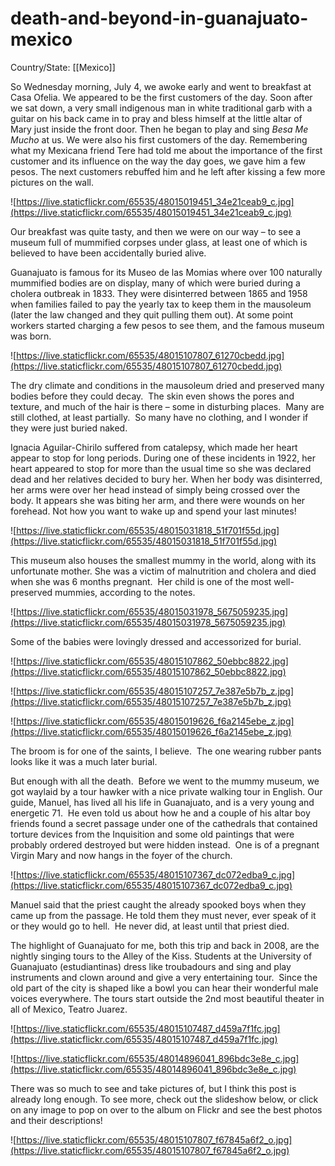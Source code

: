 # death-and-beyond-in-guanajuato-mexico

Country/State: [[Mexico]]

So Wednesday morning, July 4, we awoke early and went to breakfast at Casa Ofelia. We appeared to be the first customers of the day. Soon after we sat down, a very small indigenous man in white traditional garb with a guitar on his back came in to pray and bless himself at the little altar of Mary just inside the front door. Then he began to play and sing *Besa Me Mucho* at us. We were also his first customers of the day. Remembering what my Mexicana friend Tere had told me about the importance of the first customer and its influence on the way the day goes, we gave him a few pesos. The next customers rebuffed him and he left after kissing a few more pictures on the wall.

![https://live.staticflickr.com/65535/48015019451_34e21ceab9_c.jpg](https://live.staticflickr.com/65535/48015019451_34e21ceab9_c.jpg)

Our breakfast was quite tasty, and then we were on our way – to see a museum full of mummified corpses under glass, at least one of which is believed to have been accidentally buried alive.

Guanajuato is famous for its Museo de las Momias where over 100 naturally mummified bodies are on display, many of which were buried during a cholera outbreak in 1833. They were disinterred between 1865 and 1958 when families failed to pay the yearly tax to keep them in the mausoleum (later the law changed and they quit pulling them out). At some point workers started charging a few pesos to see them, and the famous museum was born.

![https://live.staticflickr.com/65535/48015107807_61270cbedd.jpg](https://live.staticflickr.com/65535/48015107807_61270cbedd.jpg)

The dry climate and conditions in the mausoleum dried and preserved many bodies before they could decay.  The skin even shows the pores and texture, and much of the hair is there – some in disturbing places.  Many are still clothed, at least partially.  So many have no clothing, and I wonder if they were just buried naked.

Ignacia Aguilar-Chirilo suffered from catalepsy, which made her heart appear to stop for long periods. During one of these incidents in 1922, her heart appeared to stop for more than the usual time so she was declared dead and her relatives decided to bury her. When her body was disinterred, her arms were over her head instead of simply being crossed over the body. It appears she was biting her arm, and there were wounds on her forehead. Not how you want to wake up and spend your last minutes!

![https://live.staticflickr.com/65535/48015031818_51f701f55d.jpg](https://live.staticflickr.com/65535/48015031818_51f701f55d.jpg)

This museum also houses the smallest mummy in the world, along with its unfortunate mother. She was a victim of malnutrition and cholera and died when she was 6 months pregnant.  Her child is one of the most well-preserved mummies, according to the notes.

![https://live.staticflickr.com/65535/48015031978_5675059235.jpg](https://live.staticflickr.com/65535/48015031978_5675059235.jpg)

Some of the babies were lovingly dressed and accessorized for burial.

![https://live.staticflickr.com/65535/48015107862_50ebbc8822.jpg](https://live.staticflickr.com/65535/48015107862_50ebbc8822.jpg)

![https://live.staticflickr.com/65535/48015107257_7e387e5b7b_z.jpg](https://live.staticflickr.com/65535/48015107257_7e387e5b7b_z.jpg)

![https://live.staticflickr.com/65535/48015019626_f6a2145ebe_z.jpg](https://live.staticflickr.com/65535/48015019626_f6a2145ebe_z.jpg)

The broom is for one of the saints, I believe.  The one wearing rubber pants looks like it was a much later burial.

But enough with all the death.  Before we went to the mummy museum, we got waylaid by a tour hawker with a nice private walking tour in English. Our guide, Manuel, has lived all his life in Guanajuato, and is a very young and energetic 71.  He even told us about how he and a couple of his altar boy friends found a secret passage under one of the cathedrals that contained torture devices from the Inquisition and some old paintings that were probably ordered destroyed but were hidden instead.  One is of a pregnant Virgin Mary and now hangs in the foyer of the church.

![https://live.staticflickr.com/65535/48015107367_dc072edba9_c.jpg](https://live.staticflickr.com/65535/48015107367_dc072edba9_c.jpg)

Manuel said that the priest caught the already spooked boys when they came up from the passage. He told them they must never, ever speak of it or they would go to hell.  He never did, at least until that priest died.

The highlight of Guanajuato for me, both this trip and back in 2008, are the nightly singing tours to the Alley of the Kiss. Students at the University of Guanajuato (estudiantinas) dress like troubadours and sing and play instruments and clown around and give a very entertaining tour.  Since the old part of the city is shaped like a bowl you can hear their wonderful male voices everywhere. The tours start outside the 2nd most beautiful theater in all of Mexico, Teatro Juarez.

![https://live.staticflickr.com/65535/48015107487_d459a7f1fc.jpg](https://live.staticflickr.com/65535/48015107487_d459a7f1fc.jpg)

![https://live.staticflickr.com/65535/48014896041_896bdc3e8e_c.jpg](https://live.staticflickr.com/65535/48014896041_896bdc3e8e_c.jpg)

There was so much to see and take pictures of, but I think this post is already long enough. To see more, check out the slideshow below, or click on any image to pop on over to the album on Flickr and see the best photos and their descriptions!

![https://live.staticflickr.com/65535/48015107807_f67845a6f2_o.jpg](https://live.staticflickr.com/65535/48015107807_f67845a6f2_o.jpg)